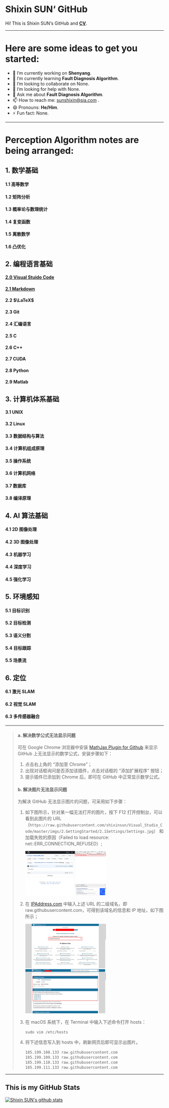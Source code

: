 # Shixin SUN‘ GitHub

Hi! This is Shixin SUN‘s GitHub and [**CV**](https://shixinsun.github.io/).

------

# Here are some ideas to get you started: 

- 🔭 I’m currently working on **Shenyang**.
- 🌱 I’m currently learning **Fault Diagnosis Algorithm**.
- 👯 I’m looking to collaborate on None.
- 🤔 I’m looking for help with None.
- 💬 Ask me about **Fault Diagnosis Algorithm**.
- 📫 How to reach me: sunshixin@sia.com .
- 😄 Pronouns: **He/Him**.
- ⚡ Fun fact: None.

------

# Perception Algorithm notes are being arranged:

## 1. 数学基础

#### 1.1 高等数学

#### 1.2 矩阵分析

#### 1.3 概率论与数理统计

#### 1.4 复变函数

#### 1.5 离散数学

#### 1.6 凸优化

## 2. 编程语言基础

#### [2.0 Visual Stuido Code](https://github.com/shixinsun/Visual_Studio_Code)

#### [2.1 Markdown](https://github.com/shixinsun/Markdown)

#### 2.2 $\LaTeX$

#### 2.3 Git

#### 2.4 汇编语言

#### 2.5 C

#### 2.6 C++

#### 2.7 CUDA

#### 2.8 Python

#### 2.9 Matlab

## 3. 计算机体系基础

#### 3.1 UNIX

#### 3.2 Linux

#### 3.3 数据结构与算法

#### 3.4 计算机组成原理

#### 3.5 操作系统

#### 3.6 计算机网络

#### 3.7 数据库

#### 3.8 编译原理

## 4. AI 算法基础

#### 4.1 2D 图像处理

#### 4.2 3D 图像处理

#### 4.3 机器学习

#### 4.4 深度学习

#### 4.5 强化学习

## 5. 环境感知

#### 5.1 目标识别

#### 5.2 目标检测

#### 5.3 语义分割

#### 5.4 目标跟踪

#### 5.5 场景流

## 6. 定位

#### 6.1 激光 SLAM

#### 6.2 视觉 SLAM

#### 6.3 多传感器融合

------

> #### a. 解决数学公式无法显示问题
>
> 可在 Google Chrome 浏览器中安装 [MathJax Plugin for Github](https://chrome.google.com/webstore/detail/mathjax-plugin-for-github/ioemnmodlmafdkllaclgeombjnmnbima) 来显示 GitHub 上无法显示的数学公式，安装步骤如下：
>
> 1. 点击右上角的 “添加至 Chrome”；
> 2. 出现对话框询问是否添加该插件，点击对话框的 “添加扩展程序” 按钮；
> 3. 提示插件已添加到 Chrome 后，即可在 GitHub 中正常显示数学公式。
>
> #### b. 解决图片无法显示问题
>
> 为解决 GitHub 无法显示图片的问题，可采用如下步骤：
>
> 1. 如下图所示，针对某一幅无法打开的图片，按下 F12 打开控制台，可以看到此图片的 URL（`https://raw.githubusercontent.com/shixinsun/Visual_Studio_Code/master/imgs/2.GettingStarted/2.1Settings/Settings.jpg`） 和加载失败的原因（Failed to load resource: net::ERR_CONNECTION_REFUSED）;
>
>    <img src="imgs/F12.jpg" alt="控制台" style="zoom:25%;" />
>
> 2. 在 [IPAddress.com](https://www.ipaddress.com/) 中输入上述 URL 的二级域名，即 raw.githubusercontent.com，可得到该域名的信息和 IP 地址，如下图所示；
>
>    <img src="imgs/IPAddress.jpg" alt="IPAddress.com" style="zoom:25%;" />
>
>    <img src="imgs/IP.jpg" alt="域名信息和 IP 地址" style="zoom:25%;" />
>
> 3. 在 macOS 系统下，在 Terminal 中输入下述命令打开 hosts：
>
>    ```
>    sudo vim /etc/hosts
>    ```
>
> 4. 将下述信息写入到 hosts 中，刷新网页后即可显示出图片。
>
>    ```
>    185.199.108.133 raw.githubusercontent.com
>    185.199.109.133 raw.githubusercontent.com
>    185.199.110.133 raw.githubusercontent.com
>    185.199.111.133 raw.githubusercontent.com
>    ```

------

## This is my GitHub Stats

[![Shixin SUN's github stats](https://github-readme-stats.vercel.app/api?username=shixinsun&theme=merko)](https://github.com/shixinsun/github-readme-stats)

